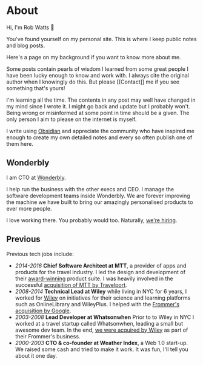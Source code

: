 # About

Hi, I'm Rob Watts 👋

You've found yourself on my personal site. This is where I keep public notes and blog posts. 

Here's a page on my background if you want to know more about me. 

Some posts contain pearls of wisdom I learned from some great people I have been lucky enough to know and work with.  I always cite the original author when I knowingly do this. But please [[Contact]] me if you see something that's yours!

I'm learning all the time. The contents in any post may well have changed in my mind since I wrote it. I might go back and update but I probably won't. Being wrong or misinformed at some point in time should be a given. The only person I aim to please on the internet is myself.

I write using [Obsidian](https://obsidian.md) and appreciate the community who have inspired me enough to create my own detailed notes and every so often publish one of them here.

## Wonderbly
I am CTO at [Wonderbly](https://www.wonderbly.com/). 

I help run the business with the other execs and CEO.  I manage the software development teams inside Wonderbly.  We are forever improving the machine we have built to bring our amazingly personalised products to ever more people.

I love working there. You probably would too. Naturally, [we're hiring](https://wonderbly.jobs.personio.com).

## Previous
Previous tech jobs include:

- *2014-2016* **Chief Software Architect at MTT**, a provider of apps and products for the travel industry. I led the design and development of their [award-winning](https://digital.travelport.com/news/travelport-digital-concierge-live-wins-at-the-mobile-innovation-awards) product suite. I was heavily involved in the successful [acquisition of MTT by Travelport](https://www.phocuswire.com/Travelport-acquires-Mobile-Travel-Technologies-for-Euro-55-million).
- *2008-2014* **Technical Lead at Wiley** while living in NYC for 6 years, I worked for [Wiley](https://www.wiley.com/) on initiatives for their science and learning platforms such as OnlineLibrary and WileyPlus. I helped with the [Frommer's acquisition by Google](https://www.theverge.com/2012/8/13/3240794/google-frommers-acquisition-announcement).
- *2003-2008* **Lead Developer at Whatsonwhen** Prior to to Wiley in NYC I worked at a travel startup called Whatsonwhen, leading a small but awesome dev team. In the end, [we were acquired by Wiley](https://www.businesswire.com/news/home/20061018005847/en/Wiley-Acquires-Whatsonwhen-Online-Travel-Content-Services) as part of their Frommer's business.
- *2000-2003* **CTO & co-founder at Weather Index**, a Web 1.0 start-up. We raised some cash and tried to make it work. It was fun, I'll tell you about it one day.
